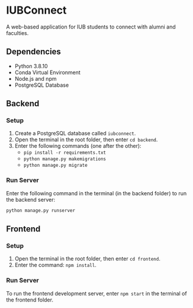 # IUBConnect
A web-based application for IUB students to connect with alumni and faculties.

## Dependencies
* Python 3.8.10
* Conda Virtual Environment
* Node.js and npm
* PostgreSQL Database

## Backend
### Setup
1. Create a PostgreSQL database called `iubconnect`.
2. Open the terminal in the root folder, then enter `cd backend`.
3. Enter the following commands (one after the other):
    * `pip install -r requirements.txt`
    * `python manage.py makemigrations`
    * `python manage.py migrate`
    
### Run Server
Enter the following command in the terminal (in the backend folder) to run the backend server:
```bash
python manage.py runserver
```


## Frontend
### Setup
1. Open the terminal in the root folder, then enter `cd frontend`.
2. Enter the command: `npm install`.

### Run Server
To run the frontend development server, enter `npm start` in the terminal of the frontend folder.